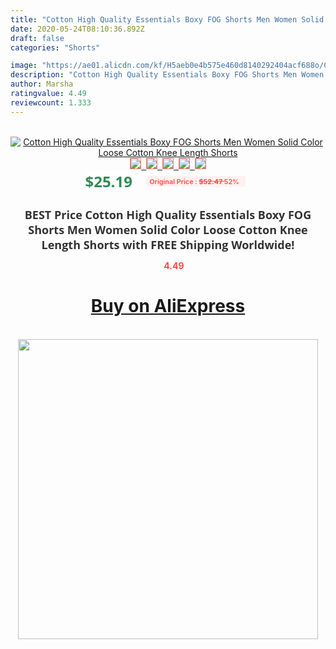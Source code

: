 ```yaml
---
title: "Cotton High Quality Essentials Boxy FOG Shorts Men Women Solid Color Loose Cotton Knee Length Shorts"
date: 2020-05-24T08:10:36.892Z
draft: false
categories: "Shorts"

image: "https://ae01.alicdn.com/kf/H5aeb0e4b575e460d8140292404acf688o/Cotton-High-Quality-Essentials-Boxy-FOG-Shorts-Men-Women-Solid-Color-Loose-Cotton-Knee-Length-Shorts.jpg"
description: "Cotton High Quality Essentials Boxy FOG Shorts Men Women Solid Color Loose Cotton Knee Length Shorts"
author: Marsha
ratingvalue: 4.49
reviewcount: 1.333
---
```

<br>
<div style="text-align: center;">
<a href="https://s.click.aliexpress.com/e/_AARmTF" target="_blank" rel="nofollow noopener noreferrer"><img alt="Cotton High Quality Essentials Boxy FOG Shorts Men Women Solid Color Loose Cotton Knee Length Shorts" class="magnifier-image" src="https://ae01.alicdn.com/kf/H5aeb0e4b575e460d8140292404acf688o/Cotton-High-Quality-Essentials-Boxy-FOG-Shorts-Men-Women-Solid-Color-Loose-Cotton-Knee-Length-Shorts.jpg_640x640.jpg">
<br>
<img style="border:1px solid salmon" src="https://ae01.alicdn.com/kf/H5aeb0e4b575e460d8140292404acf688o/Cotton-High-Quality-Essentials-Boxy-FOG-Shorts-Men-Women-Solid-Color-Loose-Cotton-Knee-Length-Shorts.jpg_120x120.jpg">&nbsp;&nbsp;<img style="border:1px solid salmon" src="https://ae01.alicdn.com/kf/H23e3e44e503a401eaa0eed13b4cd988ex/Cotton-High-Quality-Essentials-Boxy-FOG-Shorts-Men-Women-Solid-Color-Loose-Cotton-Knee-Length-Shorts.jpg_120x120.jpg">&nbsp;&nbsp;<img style="border:1px solid salmon" src="https://ae01.alicdn.com/kf/H509a171d2ae84c999d34c0e03e97585e0/Cotton-High-Quality-Essentials-Boxy-FOG-Shorts-Men-Women-Solid-Color-Loose-Cotton-Knee-Length-Shorts.jpg_120x120.jpg">&nbsp;&nbsp;<img style="border:1px solid salmon" src="https://ae01.alicdn.com/kf/Hd3320f20364043a49dccb6f28bc2b6e20/Cotton-High-Quality-Essentials-Boxy-FOG-Shorts-Men-Women-Solid-Color-Loose-Cotton-Knee-Length-Shorts.jpg_120x120.jpg">&nbsp;&nbsp;<img style="border:1px solid salmon" src="https://ae01.alicdn.com/kf/Hbe70c166c40f4896ab15eabf203a847eZ/Cotton-High-Quality-Essentials-Boxy-FOG-Shorts-Men-Women-Solid-Color-Loose-Cotton-Knee-Length-Shorts.jpg_120x120.jpg"></a></div><br0>
<div style="text-align: center;"><span style="background-color: white; border: 0px; box-sizing: border-box; color: seagreen; display: inline-block; font-family: &quot;open sans&quot; , &quot;arial&quot; , &quot;helvetica&quot; , sans-serif , &quot;heiti&quot;; font-size: 24px; font-stretch: inherit; font-weight: 700; line-height: inherit; margin: 0px 10px 0px 0px; padding: 0px; vertical-align: middle;">$25.19 </span>
<span style="background: rgb(255 , 241 , 241); border-radius: 3px; border: 0px; box-sizing: border-box; color: #ff4747; display: inline-block; font-family: inherit; font-size: 12px; font-stretch: inherit; font-style: inherit; font-variant: inherit; font-weight: 600; line-height: inherit; margin: 0px; padding: 2px 5px; transform: scale(0.9); vertical-align: middle;">Original Price : <b style="text-decoration: line-through;">$52.47 </b> 52%&nbsp;&nbsp;</span></div>
<h1 style="color: #333333; display: inline-block; font-family: &quot;open sans&quot; , &quot;arial&quot; , &quot;helvetica&quot; , sans-serif , &quot;heiti&quot;; font-size: 18px; font-stretch: inherit; font-weight: 700; text-align: center;">BEST Price Cotton High Quality Essentials Boxy FOG Shorts Men Women Solid Color Loose Cotton Knee Length Shorts with FREE Shipping Worldwide!</h1>
<div style="color: #ff4747; text-align: center;">
<img src="https://4.bp.blogspot.com/-M0ZcTcb-5uY/XleCXlxnR4I/AAAAAAAAAEc/OrjgMkXV1oMQFaCRZj5HQwOCBcu3w1FegCPcBGAYYCw/s1600/star.png" style="height: 15px;">&nbsp;<b>4.49</b></div>
<div class="button_cont" align="center"><a class="buynow_a" href="https://s.click.aliexpress.com/e/_AARmTF" target="_blank" rel="nofollow noopener noreferrer"><H1>Buy on AliExpress</H1></a></div><br>
<div class="separator" style="clear: both; text-align: center;">
<img src="https://lh3.googleusercontent.com/-pTy5HemUv9M/XlePHvY0dAI/AAAAAAAAAE4/0nX5iRUoIWY8eMW9Dpxeirr157OZliDIgCLcBGAsYHQ/s1600/badge.gif" width="480">
</div>
